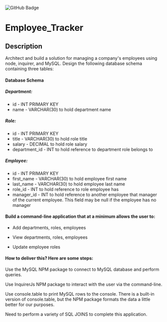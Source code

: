 ![GitHub Badge](https://img.shields.io/badge/Nodejs-MySQL-blue.svg)

# Employee_Tracker
## Description
Architect and build a solution for managing a company's employees using node, inquirer, and MySQL.
Design the following database schema containing three tables:
#### Database Schema
##### Department:

* id - INT PRIMARY KEY
* name - VARCHAR(30) to hold department name
##### Role:

* id - INT PRIMARY KEY
* title - VARCHAR(30) to hold role title
* salary - DECIMAL to hold role salary
* department_id - INT to hold reference to department role belongs to
##### Employee:

* id - INT PRIMARY KEY
* first_name - VARCHAR(30) to hold employee first name
* last_name - VARCHAR(30) to hold employee last name
* role_id - INT to hold reference to role employee has
* manager_id - INT to hold reference to another employee that manager of the current employee. This field may be null if the employee has no manager
#### Build a command-line application that at a minimum allows the user to:

* Add departments, roles, employees

* View departments, roles, employees

* Update employee roles
#### How to deliver this? Here are some steps:

Use the MySQL NPM package to connect to MySQL database and perform queries.

Use InquirerJs NPM package to interact with the user via the command-line.

Use console.table to print MySQL rows to the console. There is a built-in version of console.table, but the NPM package formats the data a little better for our purposes.

Need to perform a variety of SQL JOINS to complete this application.
